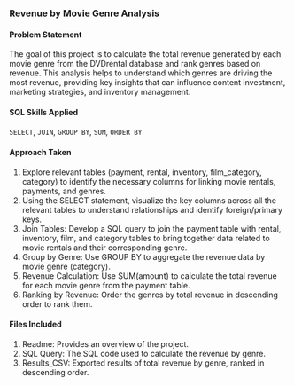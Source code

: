 ### Revenue by Movie Genre Analysis

#### Problem Statement
The goal of this project is to calculate the total revenue generated by each movie genre from the DVDrental database and rank genres based on revenue. This analysis helps to understand which genres are driving the most revenue, providing key insights that can influence content investment, marketing strategies, and inventory management.

#### SQL Skills Applied
`SELECT`, `JOIN`, `GROUP BY`, `SUM`, `ORDER BY`

#### Approach Taken
1. Explore relevant tables (payment, rental, inventory, film_category, category) to identify the necessary columns for linking movie rentals, payments, and genres.
2. Using the SELECT statement, visualize the key columns across all the relevant tables to understand relationships and identify foreign/primary keys.
3. Join Tables:
Develop a SQL query to join the payment table with rental, inventory, film, and category tables to bring together data related to movie rentals and their corresponding genre.
4. Group by Genre:
Use GROUP BY to aggregate the revenue data by movie genre (category).
5. Revenue Calculation:
Use SUM(amount) to calculate the total revenue for each movie genre from the payment table.
6. Ranking by Revenue:
Order the genres by total revenue in descending order to rank them.

#### Files Included
1. Readme: Provides an overview of the project.
2. SQL Query: The SQL code used to calculate the revenue by genre.
3. Results_CSV: Exported results of total revenue by genre, ranked in descending order.
